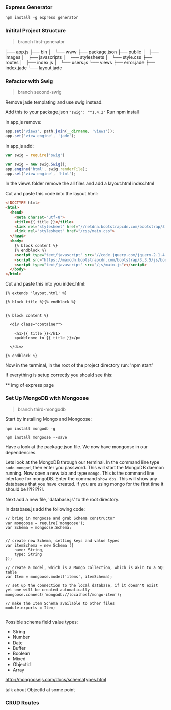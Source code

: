 ### Express Generator

`npm install -g express generator`

### Initital Project Structure 

>branch first-generator


├── app.js
├── bin
│   └── www
├── package.json
├── public
│   ├── images
│   ├── javascripts
│   └── stylesheets
│       └── style.css
├── routes
│   ├── index.js
│   └── users.js
└── views
    ├── error.jade
    ├── index.jade
    └── layout.jade

### Refactor with Swig

> branch second-swig

Remove jade templating and use swig instead.

Add this to your package.json
`"swig": "^1.4.2"`
Run npm install

In app.js remove:

``` javascript
app.set('views', path.join(__dirname, 'views'));
app.set('view engine', 'jade');
```


In app.js add:

```	javascript
var swig = require('swig')

var swig = new swig.Swig();
app.engine('html', swig.renderFile);
app.set('view engine', 'html');
```

In the views folder remove the all files and add a 
		layout.html
		index.html

Cut and paste this code into the layout.html:

``` html
<!DOCTYPE html>
<html>
  <head>
    <meta charset="utf-8">
    <title>{{ title }}</title>
    <link rel="stylesheet" href="//netdna.bootstrapcdn.com/bootstrap/3.3.5/css/bootstrap.min.css">
    <link rel="stylesheet" href="/css/main.css">
  </head>
  <body>
    {% block content %}
    {% endblock %}
    <script type="text/javascript" src="//code.jquery.com/jquery-2.1.4.min.js"></script>
    <script src="https://maxcdn.bootstrapcdn.com/bootstrap/3.3.5/js/bootstrap.min.js"></script>
    <script type="text/javascript" src="/js/main.js"></script>
  </body>
</html>

```

Cut and paste this into you index.html:

```
{% extends 'layout.html' %}

{% block title %}{% endblock %}


{% block content %}

  <div class="container">

    <h1>{{ title }}</h1>
    <p>Welcome to {{ title }}</p>

  </div>

{% endblock %}

```

Now in the terminal, in the root of the project directory run: 
'npm start' 

If everything is setup correctly you should see this:

** img of express page

### Set Up MongoDB with Mongoose

> branch third-mongodb

Start by installing Mongo and Mongoose:

`npm install mongodb -g`

`npm install mongoose --save`

Have a look at the package.json file. We now have mongoose in our dependencies.

Lets look at the MongoDB through our terminal.
In the command line type `sudo mongod`, then  enter you password. This will start the MongoDB daemon running. Now open a new tab and type `mongo`. This is the command line interface for mongoDB. Enter the command `show dbs`. This will show any databases that you have created. If you are using mongo for the first time it should be !?!?!?!?!.


Next add a new file, 'database.js' to the root directory.

In database.js add the following code:

```
// bring in mongoose and grab Schema constructor
var mongoose = require('mongoose');
var Schema = mongoose.Schema;


// create new Schema, setting keys and value types
var itemSchema = new Schema ({
	name: String,
	type: String
});

// create a model, which is a Mongo collection, which is akin to a SQL table
var Item = mongoose.model('items', itemSchema);

// set up the connection to the local database, if it doesn't exist yet one will be created automatically
mongoose.connect('mongodb://localhost/mongo-item');

// make the Item Schema available to other files
module.exports = Item;


```
Possible schema field value types:

* String
* Number
* Date
* Buffer
* Boolean
* Mixed
* Objectid
* Array

http://mongoosejs.com/docs/schematypes.html


talk about ObjectId at some point

### CRUD Routes













